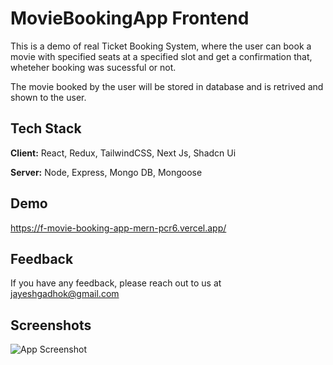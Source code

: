 # MovieBookingApp Frontend

This is a demo of real Ticket Booking System, where the user can book a movie with specified seats at a specified slot and get a confirmation that, wheteher booking was sucessful or not.

The movie booked by the user will be stored in database and is retrived and shown to the user.

## Tech Stack

**Client:** React, Redux, TailwindCSS, Next Js, Shadcn Ui

**Server:** Node, Express, Mongo DB, Mongoose

## Demo

https://f-movie-booking-app-mern-pcr6.vercel.app/

## Feedback

If you have any feedback, please reach out to us at jayeshgadhok@gmail.com

## Screenshots

![App Screenshot](https://i.ibb.co/JkSWY3C/Screenshot-2024-02-29-191324.png)
